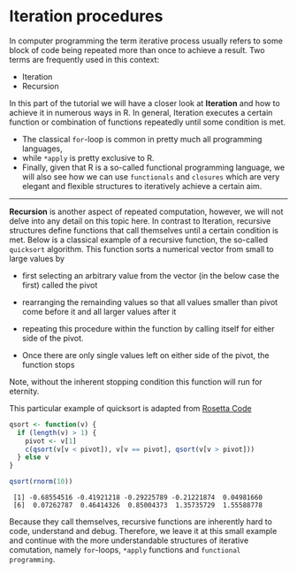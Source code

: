 
# Iteration procedures

In computer programming the term iterative process usually refers to some block of code being repeated more than once to achieve a result. Two terms are frequently used in this context:

* Iteration
* Recursion

In this part of the tutorial we will have a closer look at **Iteration** and how to achieve it in numerous ways in R. In general, Iteration executes a certain function or combination of functions repeatedly until some condition is met.

* The classical `for`-loop is common in pretty much all programming languages, 
* while `*apply` is pretty exclusive to R. 
* Finally, given that R is a so-called functional programming language, we will also see how we can use `functionals` and `closures` which are very elegant and flexible structures to iteratively achieve a certain aim.

-----

**Recursion** is another aspect of repeated computation, however, we will not delve into any detail on this topic here. In contrast to Iteration, recursive structures define functions that call themselves until a certain condition is met. Below is a classical example of a recursive function, the so-called `quicksort` algorithm. This function sorts a numerical vector from small to large values by 

* first selecting an arbitrary value from the vector (in the below case the first) called the pivot
* rearranging the remainding values so that all values smaller than pivot come before it and all larger values after it
* repeating this procedure within the function by calling itself for either side of the pivot.


* Once there are only single values left on either side of the pivot, the function stops

Note, without the inherent stopping condition this function will run for eternity.

This particular example of quicksort is adapted from [Rosetta Code](http://rosettacode.org/wiki/Quicksort)


```r
qsort <- function(v) {
  if (length(v) > 1) {
    pivot <- v[1]
    c(qsort(v[v < pivot]), v[v == pivot], qsort(v[v > pivot])) 
  } else v
}

qsort(rnorm(10))
```

```
 [1] -0.68554516 -0.41921218 -0.29225789 -0.21221874  0.04981660
 [6]  0.07262787  0.46414326  0.85004373  1.35735729  1.55588778
```

Because they call themselves, recursive functions are inherently hard to code, understand and debug. Therefore, we leave it at this small example and continue with the more understandable structures of iterative comutation, namely `for`-loops, `*apply` functions and `functional programming`.
